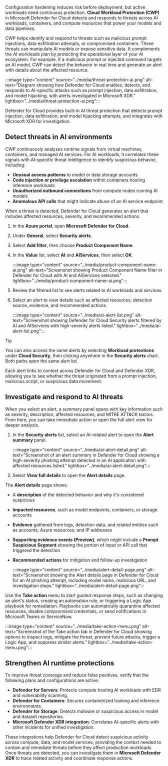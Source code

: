 Configuration hardening reduces risk before deployment, but active workloads need continuous protection. **Cloud Workload Protection (CWP)** in Microsoft Defender for Cloud detects and responds to threats across AI workloads, containers, and compute resources that power your models and data pipelines.

CWP helps identify and respond to threats such as malicious prompt injections, data exfiltration attempts, or compromised containers. These threats can manipulate AI models or expose sensitive data. It complements the AI workloads plan by protecting the operational layer of your AI ecosystem. For example, if a malicious prompt or injected command targets an AI model, CWP can detect the behavior in real time and generate an alert with details about the affected resource.

:::image type="content" source="../media/threat-protection-ai.png" alt-text="Diagram showing how Defender for Cloud enables, detects, and responds to AI-specific attacks such as prompt injection, data exfiltration, and model hijacking, with alerts investigated in Microsoft XDR." lightbox="../media/threat-protection-ai.png":::

Defender for Cloud provides built-in AI threat protection that detects prompt injection, data exfiltration, and model hijacking attempts, and integrates with Microsoft XDR for investigation.

## Detect threats in AI environments

CWP continuously analyzes runtime signals from virtual machines, containers, and managed AI services. For AI workloads, it correlates these signals with AI-specific threat intelligence to identify suspicious behavior, including:

- **Unusual access patterns** to model or data storage accounts
- **Code injection or privilege escalation** within containers hosting inference workloads
- **Unauthorized outbound connections** from compute nodes running AI models
- **Anomalous API calls** that might indicate abuse of an AI service endpoint

When a threat is detected, Defender for Cloud generates an alert that includes affected resources, severity, and recommended actions.

1. In the **Azure portal**, open **Microsoft Defender for Cloud**.
1. Under **General**, select **Security alerts**.
1. Select **Add filter**, then choose **Product Component Name**.
1. In the **Value** list, select **AI** and **AIServices**, then select **OK**.

   :::image type="content" source="../media/product-component-name-ai.png" alt-text="Screenshot showing Product Component Name filter in Defender for Cloud with AI and AIServices selected." lightbox="../media/product-component-name-ai.png":::

1. Review the filtered list to see alerts related to AI workloads and services.
1. Select an alert to view details such as affected resources, detection source, evidence, and recommended actions.

   :::image type="content" source="../media/ai-alert-list.png" alt-text="Screenshot showing Defender for Cloud Security alerts filtered by AI and AIServices with high-severity alerts listed." lightbox="../media/ai-alert-list.png":::

> [!TIP]
> You can also access the same alerts by selecting **Workload protections** under **Cloud Security**, then clicking anywhere in the **Security alerts** chart. Both paths open the same alert list.

Each alert links to context across Defender for Cloud and Defender XDR, allowing you to see whether the threat originated from a prompt injection, malicious script, or suspicious data movement.

## Investigate and respond to AI threats

When you select an alert, a summary panel opens with key information such as severity, description, affected resources, and MITRE ATT&CK tactics. From here, you can take immediate action or open the full alert view for deeper analysis.

1. In the **Security alerts** list, select an AI-related alert to open the **Alert summary** panel.

   :::image type="content" source="../media/ai-alert-detail.png" alt-text="Screenshot of an alert summary in Defender for Cloud showing a high-severity phishing attempt detected in an AI application with affected resources listed." lightbox="../media/ai-alert-detail.png":::

1. Select **View full details** to open the **Alert details** page.

The **Alert details** page shows:

- A **description** of the detected behavior and why it's considered suspicious
- **Impacted resources**, such as model endpoints, containers, or storage accounts
- **Evidence** gathered from logs, detection data, and related entities such as accounts, Azure resources, and IP addresses
- **Supporting evidence events (Preview)**, which might include a **Prompt Suspicious Segment** showing the portion of input or API call that triggered the detection
- **Recommended actions** for mitigation and follow-up investigation

   :::image type="content" source="../media/alert-detail-page.png" alt-text="Screenshot showing the Alert details page in Defender for Cloud for an AI phishing attempt, including model name, malicious URL, and investigation steps." lightbox="../media/alert-detail-page.png":::

Use the **Take action** menu to start guided response steps, such as changing an alert's status, creating an automation rule, or triggering a Logic App playbook for remediation. Playbooks can automatically quarantine affected resources, disable compromised credentials, or send notifications in Microsoft Teams or ServiceNow.

:::image type="content" source="../media/take-action-menu.png" alt-text="Screenshot of the Take action tab in Defender for Cloud showing options to inspect logs, mitigate the threat, prevent future attacks, trigger a Logic App, and suppress similar alerts." lightbox="../media/take-action-menu.png":::

## Strengthen AI runtime protections

To improve threat coverage and reduce false positives, verify that the following plans and configurations are active:

- **Defender for Servers**: Protects compute hosting AI workloads with EDR and vulnerability scanning.
- **Defender for Containers**: Secures containerized training and inference environments.
- **Defender for Storage**: Detects malware or suspicious access in model and dataset repositories.
- **Microsoft Defender XDR integration**: Correlates AI-specific alerts with other incidents for unified investigation.

These integrations help Defender for Cloud detect suspicious activity across compute, data, and model services, providing the context needed to contain and remediate threats before they affect production workloads. Once threats are detected, you can investigate them in **Microsoft Defender XDR** to trace related activity and coordinate response actions.
